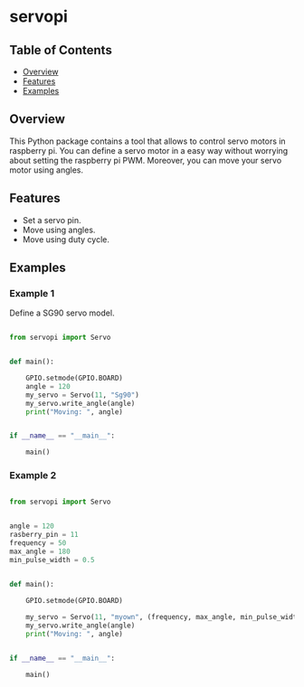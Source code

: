 # servopi

## Table of Contents

- [Overview](#overview)
- [Features](#features)
- [Examples](#examples)

## Overview

This Python package contains a tool that allows to control servo motors in raspberry pi. 
You can define a servo motor in a easy way without worrying about setting the raspberry pi PWM.
Moreover, you can move your servo motor using angles.

## Features

- Set a servo pin.
- Move using angles.
- Move using duty cycle.

## Examples

### Example 1

Define a SG90 servo model.

```Python

from servopi import Servo


def main():

    GPIO.setmode(GPIO.BOARD)
    angle = 120
    my_servo = Servo(11, "Sg90")
    my_servo.write_angle(angle)
    print("Moving: ", angle)


if __name__ == "__main__":

    main()

```

### Example 2

```Python

from servopi import Servo


angle = 120
rasberry_pin = 11
frequency = 50
max_angle = 180
min_pulse_width = 0.5


def main():

    GPIO.setmode(GPIO.BOARD)
   
    my_servo = Servo(11, "myown", (frequency, max_angle, min_pulse_width))
    my_servo.write_angle(angle)
    print("Moving: ", angle)


if __name__ == "__main__":

    main()

```